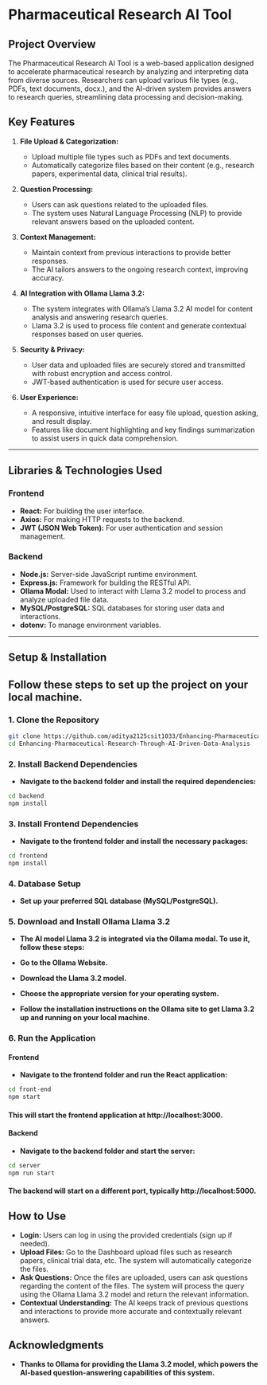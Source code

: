 
# Pharmaceutical Research AI Tool

## Project Overview

The Pharmaceutical Research AI Tool is a web-based application designed to accelerate pharmaceutical research by analyzing and interpreting data from diverse sources. Researchers can upload various file types (e.g., PDFs, text documents, docx.), and the AI-driven system provides answers to research queries, streamlining data processing and decision-making.

## Key Features

1. **File Upload & Categorization:**
   - Upload multiple file types such as PDFs and text documents.
   - Automatically categorize files based on their content (e.g., research papers, experimental data, clinical trial results).

2. **Question Processing:**
   - Users can ask questions related to the uploaded files.
   - The system uses Natural Language Processing (NLP) to provide relevant answers based on the uploaded content.

3. **Context Management:**
   - Maintain context from previous interactions to provide better responses.
   - The AI tailors answers to the ongoing research context, improving accuracy.

4. **AI Integration with Ollama Llama 3.2:**
   - The system integrates with Ollama’s Llama 3.2 AI model for content analysis and answering research queries.
   - Llama 3.2 is used to process file content and generate contextual responses based on user queries.

5. **Security & Privacy:**
   - User data and uploaded files are securely stored and transmitted with robust encryption and access control.
   - JWT-based authentication is used for secure user access.

6. **User Experience:**
   - A responsive, intuitive interface for easy file upload, question asking, and result display.
   - Features like document highlighting and key findings summarization to assist users in quick data comprehension.

---

## Libraries & Technologies Used

### Frontend
- **React:** For building the user interface.
- **Axios:** For making HTTP requests to the backend.
- **JWT (JSON Web Token):** For user authentication and session management.

### Backend
- **Node.js:** Server-side JavaScript runtime environment.
- **Express.js:** Framework for building the RESTful API.
- **Ollama Modal:** Used to interact with Llama 3.2 model to process and analyze uploaded file data.
- **MySQL/PostgreSQL:** SQL databases for storing user data and interactions.
- **dotenv:** To manage environment variables.

---

## Setup & Installation

## Follow these steps to set up the project on your local machine.

### 1. Clone the Repository
```bash
git clone https://github.com/aditya2125csit1033/Enhancing-Pharmaceutical-Research-Through-AI-Driven-Data-Analysis/
cd Enhancing-Pharmaceutical-Research-Through-AI-Driven-Data-Analysis
```

### 2. Install Backend Dependencies
- **Navigate to the backend folder and install the required dependencies:**

```bash
cd backend
npm install
```

### 3. Install Frontend Dependencies
- **Navigate to the frontend folder and install the necessary packages:**

```bash
cd frontend
npm install
```

### 4. Database Setup
- **Set up your preferred SQL database (MySQL/PostgreSQL).**
  
### 5. Download and Install Ollama Llama 3.2
- **The AI model Llama 3.2 is integrated via the Ollama modal. To use it, follow these steps:**

- **Go to the Ollama Website.**
- **Download the Llama 3.2 model.**
- **Choose the appropriate version for your operating system.**
- **Follow the installation instructions on the Ollama site to get Llama 3.2 up and running on your local machine.**

### 6. Run the Application
#### Frontend
- **Navigate to the frontend folder and run the React application:**

```bash
cd front-end
npm start
```
#### This will start the frontend application at http://localhost:3000.

#### Backend
- **Navigate to the backend folder and start the server:**

```bash
cd server
npm run start
```
#### The backend will start on a different port, typically http://localhost:5000.

## How to Use
- **Login:** Users can log in using the provided credentials (sign up if needed).
- **Upload Files:** Go to the Dashboard upload files such as research papers, clinical trial data, etc. The system will automatically categorize the files.
- **Ask Questions:** Once the files are uploaded, users can ask questions regarding the content of the files. The system will process the query using the Ollama Llama 3.2 model and return the relevant information.
- **Contextual Understanding:** The AI keeps track of previous questions and interactions to provide more accurate and contextually relevant answers.

## Acknowledgments
- **Thanks to Ollama for providing the Llama 3.2 model, which powers the AI-based question-answering capabilities of this system.**


